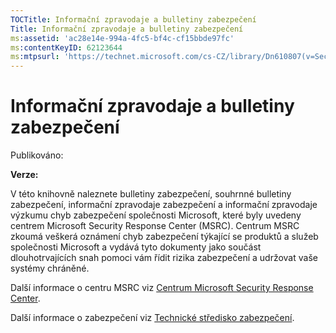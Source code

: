 ```yaml
---
TOCTitle: Informační zpravodaje a bulletiny zabezpečení
Title: Informační zpravodaje a bulletiny zabezpečení
ms:assetid: 'ac28e14e-994a-4fc5-bf4c-cf15bbde97fc'
ms:contentKeyID: 62123644
ms:mtpsurl: 'https://technet.microsoft.com/cs-CZ/library/Dn610807(v=Security.10)'
---
```




Informační zpravodaje a bulletiny zabezpečení
=============================================

Publikováno:

**Verze:**

V této knihovně naleznete bulletiny zabezpečení, souhrnné bulletiny zabezpečení, informační zpravodaje zabezpečení a informační zpravodaje výzkumu chyb zabezpečení společnosti Microsoft, které byly uvedeny centrem Microsoft Security Response Center (MSRC). Centrum MSRC zkoumá veškerá oznámení chyb zabezpečení týkající se produktů a služeb společnosti Microsoft a vydává tyto dokumenty jako součást dlouhotrvajících snah pomoci vám řídit rizika zabezpečení a udržovat vaše systémy chráněné.

Další informace o centru MSRC viz [Centrum Microsoft Security Response Center](http://technet.microsoft.com/security/dn440717).

Další informace o zabezpečení viz [Technické středisko zabezpečení](http://technet.microsoft.com/security).
